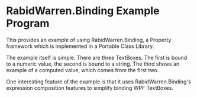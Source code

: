 # RabidWarren.Binding Example Program

This provides an example of using RabidWarren.Binding, a Property framework
which is implemented in a Portable Class Library.

The example itself is simple.  There are three TextBoxes.  The first is
bound to a numeric value, the second is bound to a string.  The third shows
an example of a computed value, which comes from the first two.

One interesting feature of the example is that it uses RabidWarren.Binding's
expression composition features to simplify binding WPF TextBoxes.
